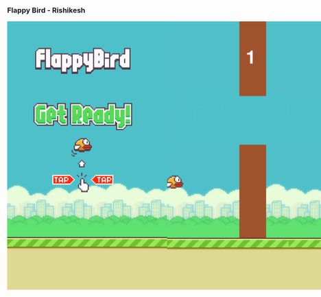 ### Flappy Bird - Rishikesh
<div style="display:flex;">
<img src="https://github.com/Rishikesh0-7/Flappy-Bird-2.0/blob/main/screenshots/welcome.png" width:"200" />
<img src="https://github.com/Rishikesh0-7/Flappy-Bird-2.0/blob/main/screenshots/img2.png"/>
<img src="https://github.com/Rishikesh0-7/Flappy-Bird-2.0/blob/main/screenshots/game.png")/>
</div>

